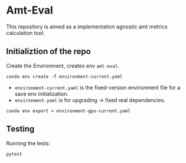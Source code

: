 # Amt-Eval
This repository is aimed as a implementation agnostic amt metrics calculation tool.

## Initializtion of the repo
Create the Environment, creates env `amt-eval`. 
```shell
conda env create -f environment-current.yaml
```

* `environment-current.yaml` is the fixed-version environment file for a save env initialization. 
* `environment.yaml` is for upgrading -> fixed real dependencies.

```shell
conda env export > environment-gpu-current.yaml
```

## Testing
Running the tests:
```shell
pytest
```